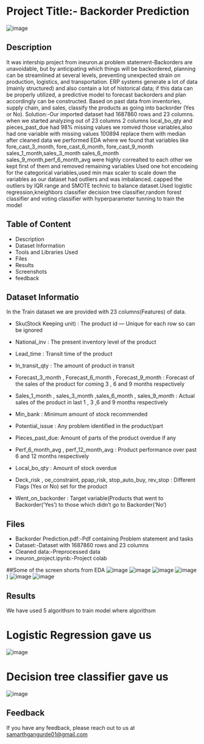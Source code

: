 
# Project Title:- Backorder Prediction
![image](https://user-images.githubusercontent.com/93859458/180660637-74fa2646-f4e5-4a3e-9b37-32d7dfdb7fd8.png)
## Description
It was intership project from ineuron.ai
problem statement-Backorders are unavoidable, but by anticipating which things will be backordered, 
planning can be streamlined at several levels, preventing unexpected strain on 
production, logistics, and transportation. ERP systems generate a lot of data (mainly 
structured) and also contain a lot of historical data; if this data can be properly utilized, a 
predictive model to forecast backorders and plan accordingly can be constructed. 
Based on past data from inventories, supply chain, and sales, classify the products as 
going into backorder (Yes or No).
Solution:-Our imported dataset had 1687860 rows and 23 columns. when we started analyzing out of 23 columns 2 columns local_bo_qty and pieces_past_due had 98% missing values we romved those variables,also had one variable with missing values 100894 replace them with median
after cleaned data we performed EDA where we found that variables like fore_cast_3_month, fore_cast_6_month, fore_cast_9_month
sales_1_month,sales_3_month sales_6_month sales_9_month,perf_6_month_avg were highly correalted to each other we kept first of them and removed remaining variables
Used one hot encodeing for the categorical variables,used min max scaler to scale down the variables
as our dataset had outliers and was imbalanced. capped the outliers by IQR range and SMOTE technic to balance dataset.Used logistic regression,kneighbors classifier
decision tree classifier,random forest classifier and voting classifier with hyperparameter tunning to train the model

## Table of Content
* Description
* Dataset Information
* Tools and Libraries Used
* Files
* Results
* Screenshots
* feedback

## Dataset Informatio
In the Train dataset we are provided with 23 columns(Features) of data.

* Sku(Stock Keeping unit) : The product id — Unique for each row so can be ignored

* National_inv : The present inventory level of the product

* Lead_time : Transit time of the product

* In_transit_qty : The amount of product in transit

* Forecast_3_month , Forecast_6_month , Forecast_9_month : Forecast of the sales of the product for coming 3 , 6 and 9 months respectively

* Sales_1_month , sales_3_month ,sales_6_month , sales_9_month : Actual sales of the product in last 1 , 3 ,6 and 9 months respectively

* Min_bank : Minimum amount of stock recommended

* Potential_issue : Any problem identified in the product/part

* Pieces_past_due: Amount of parts of the product overdue if any

* Perf_6_month_avg , perf_12_month_avg : Product performance over past 6 and 12 months respectively

* Local_bo_qty : Amount of stock overdue

* Deck_risk , oe_constraint, ppap_risk, stop_auto_buy, rev_stop : Different Flags (Yes or No) set for the product

* Went_on_backorder : Target variable(Products that went to Backorder(‘Yes’) to those which didn’t go to Backorder(‘No’)



## Files
* Backorder Prediction.pdf:-Pdf containing Problem statement and tasks
* Dataset:-Dataset with 1687860 rows and 23 columns
* Cleaned data:-Preprocessed data
* ineuron_project.ipynb:-Project colab 

##Some of the screen shorts from EDA
![image](https://user-images.githubusercontent.com/93859458/180659491-5f0e2dda-0af5-49e8-b179-c5fef71415b6.png)
![image](https://user-images.githubusercontent.com/93859458/180659530-a7943780-72fa-4361-88f6-8760cde1d70d.png)
![image](https://user-images.githubusercontent.com/93859458/180659575-e31b7eab-19df-40ee-a8aa-18898800e681.png)
![image](https://user-images.githubusercontent.com/93859458/180659590-4c94ab5e-dcd7-40c4-b5b2-5a4f9762b530.png))
![image](https://user-images.githubusercontent.com/93859458/180659617-b4aa4bfb-118e-4ac3-89f8-0a707cb6fbc4.png)
![image](https://user-images.githubusercontent.com/93859458/180659635-27107e27-fbe6-4b82-8c88-60526e096b33.png)


## Results
We have used 5 algorithsm to train model where algorithsm
# Logistic Regression gave us
![image](https://user-images.githubusercontent.com/93859458/180659718-7ba69d67-9f96-4c0a-b8bc-32be5264f2a4.png)
# Decision tree classifier gave us
![image](https://user-images.githubusercontent.com/93859458/180659817-1a864ef1-476e-4888-afd8-927caacd044b.png)

## Feedback

If you have any feedback, please reach out to us at samarthgangurde01@gmail.com


